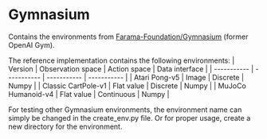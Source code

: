 # Gymnasium

Contains the environments from [Farama-Foundation/Gymnasium](https://github.com/Farama-Foundation/Gymnasium) (former OpenAI Gym).

The reference implementation contains the following environments:
| Version | Observation space | Action space | Data interface |
| ----------- | ----------- | ----------- | ----------- |
| Atari Pong-v5 | Image | Discrete | Numpy |
| Classic CartPole-v1 | Flat value | Discrete | Numpy |
| MuJoCo Humanoid-v4 | Flat value | Continuous | Numpy |

For testing other Gymnasium environments, the environment name can simply be changed in the create_env.py file.
Or for proper usage, create a new directory for the environment.